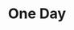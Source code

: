 ---
layout: tracks
title: One Day
album: Scapegoats
album_link: https://open.spotify.com/album/1GmX76Xij1oQSQO64pdyh3
components: ['tabs']
short_name: one-day

song_name: One Day
song_description: All of these things... someday.

spotify_id: 4M6MLtBNFhx82WVnP8Ltj5

lyrics: |-
    #### Verse 1
    Someday, the dinosaurs will return someday, probably.
    Someday, the robot dogs will spring us into action.
    Someday, all these promises of past future somethings just might occur.
    For now we're waiting assured that all of these things someday.

    #### Prechorus
    And everything you've ever known will be revealed to be a holographic simulation
    of everything you ever knew, and nothing’s left to know, but all of these things, someday.

    #### Verse 2
    Someday, future space places will appear much closer that they do today.
    Someday, we'll all own a glowing laser sword... but wait no, nevermind.
    Someday, doesn't work for that, it was long ago and far away.
    I cook my food by microwave, and all of these things someday.

    #### Prechorus
    And everything you've ever known will be revealed to be a holographic simulation
    of everything you ever knew, and nothing’s left to know, but all of these things, someday.

    #### Chorus
    And we're waiting for someday to be today again.
    Everyone alive will be dust before the end.
    Before the Universe disintegrates, I just want to see one day, someday.

    #### Verse 3
    Someday, I thought we'd ride off together into the sunset.
    On hover bikes or boards or maybe hover boots.
    But now I'm all alone, and the center of this b'ritto is cold.
    This future sucks so I'll just stare off into someday.

    #### Prechorus
    And everything you've ever known will be revealed to be a holographic stimulation
    of everything you ever knew, and nothing’s left to know, but all of these things someday.

    #### Chorus
    And we're waiting for someday to be today again.
    Everyone alive will be dust before the end.
    Before the Universe disintegrates, I just want to see one day, someday.

    #### Chorus
    Cuz I'm waiting for someday to be today again.
    Begging for just one last kiss before the end.
    Before the Universe disintegrates, I just want to see one day with you, someday.

song_credits: |-
    Written and Recorded in Minneapolis by Daniel Goodroad + Jim Frankenstein
    Mixed & Mastered by Anders Carlson
---